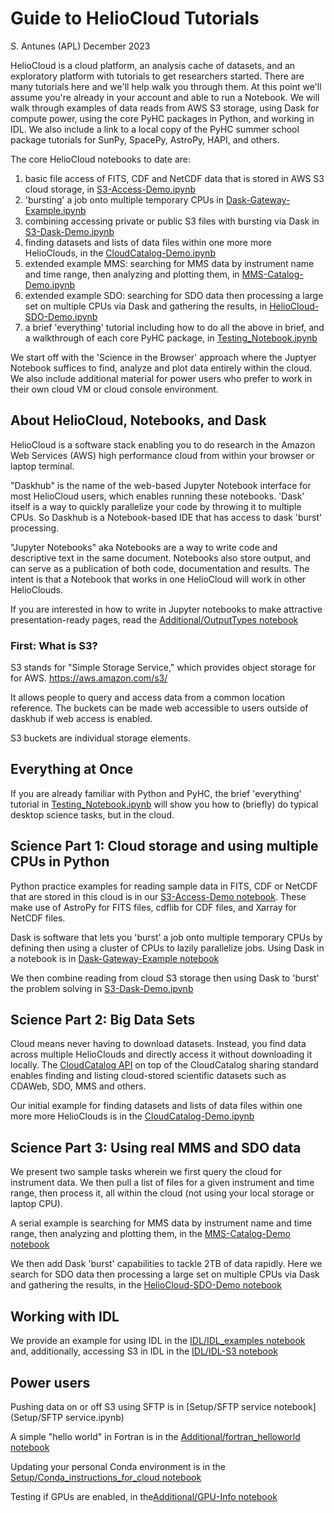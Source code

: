 # Guide to HelioCloud Tutorials
S. Antunes (APL)
December 2023

HelioCloud is a cloud platform, an analysis cache of datasets, and an exploratory platform with tutorials to get researchers started. There are many tutorials here and we'll help walk you through them. At this point we'll assume you're already in your account and able to run a Notebook.  We will walk through examples of data reads from AWS S3 storage, using Dask for compute power, using the core PyHC packages in Python, and working in IDL.  We also include a link to a local copy of the PyHC summer school package tutorials for SunPy, SpacePy, AstroPy, HAPI, and others.

The core HelioCloud notebooks to date are:
1) basic file access of FITS, CDF and NetCDF data that is stored in AWS S3 cloud storage, in [S3-Access-Demo.ipynb](S3-Access-Demo.ipynb)
2) 'bursting' a job onto multiple temporary CPUs in [Dask-Gateway-Example.ipynb](Dask-Gateway-Example.ipynb)
3) combining accessing private or public S3 files with bursting via Dask in [S3-Dask-Demo.ipynb](S3-Dask-Demo.ipynb)
4) finding datasets and lists of data files within one more more HelioClouds, in the [CloudCatalog-Demo.ipynb](CloudCatalog-Demo.ipynb)
5) extended example MMS: searching for MMS data by instrument name and time range, then analyzing and plotting them, in [MMS-Catalog-Demo.ipynb](MMS-Catalog-Demo.ipynb)
6) extended example SDO: searching for SDO data then processing a large set on multiple CPUs via Dask and gathering the results, in [HelioCloud-SDO-Demo.ipynb](HelioCloud-SDO-Demo.ipynb)
7) a brief 'everything' tutorial including how to do all the above in brief, and a walkthrough of each core PyHC package, in [Testing_Notebook.ipynb](Testing_Notebook.ipynb)

We start off with the 'Science in the Browser' approach where the Juptyer Notebook suffices to find, analyze and plot data entirely within the cloud.  We also include additional material for power users who prefer to work in their own cloud VM or cloud console environment.

## About HelioCloud, Notebooks, and Dask

HelioCloud is a software stack enabling you to do research in the Amazon Web Services (AWS) high performance cloud from within your browser or laptop terminal.

"Daskhub" is the name of the web-based Jupyter Notebook interface for most HelioCloud users, which enables running these notebooks.  'Dask' itself is a way to quickly parallelize your code by throwing it to multiple CPUs.  So Daskhub is a Notebook-based IDE that has access to dask 'burst' processing.

"Jupyter Notebooks" aka Notebooks are a way to write code and descriptive text in the same document.  Notebooks also store output, and can serve as a publication of both code, documentation and results.  The intent is that a Notebook that works in one HelioCloud will work in other HelioClouds.

If you are interested in how to write in Jupyter notebooks to make attractive presentation-ready pages, read the [Additional/OutputTypes notebook](Additional/OutputTypes.ipynb)


### First: What is S3?

S3 stands for "Simple Storage Service," which provides object storage for for AWS. https://aws.amazon.com/s3/

It allows people to query and access data from a common location reference. The buckets can be made web accessible to users outside of daskhub if web access is enabled.

S3 buckets are individual storage elements.

## Everything at Once

If you are already familiar with Python and PyHC, the  brief 'everything' tutorial in [Testing_Notebook.ipynb](Testing_Notebook.ipynb) will show you how to (briefly) do typical desktop science tasks, but in the cloud.

## Science Part 1: Cloud storage and using multiple CPUs in Python

Python practice examples for reading sample data in FITS, CDF or NetCDF that are stored in this cloud is in our [S3-Access-Demo notebook](S3-Access-Demo.ipynb). These make use of AstroPy for FITS files, cdflib for CDF files, and Xarray for NetCDF files.

Dask is software that lets you 'burst' a job onto multiple temporary CPUs by defining then using a cluster of CPUs to lazily parallelize jobs. Using Dask in a notebook is in [Dask-Gateway-Example notebook](Dask-Gateway-Example.ipynb)

We then combine reading from cloud S3 storage then using Dask to 'burst' the problem solving in [S3-Dask-Demo.ipynb](S3-Dask-Demo.ipynb)

## Science Part 2: Big Data Sets

Cloud means never having to download datasets. Instead, you find data across multiple HelioClouds and directly access it without downloading it locally.  The [CloudCatalog API](https://pypi.org/project/cloudcatalog/) on top of the CloudCatalog sharing standard enables finding and listing cloud-stored scientific datasets such as CDAWeb, SDO, MMS and others.

Our initial example for finding datasets and lists of data files within one more more HelioClouds is in the [CloudCatalog-Demo.ipynb](CloudCatalog-Demo.ipynb)

## Science Part 3: Using real MMS and SDO data

We present two sample tasks wherein we first query the cloud for instrument data. We then pull a list of files for a given instrument and time range, then process it, all within the cloud (not using your local storage or laptop CPU).

A serial example is searching for MMS data by instrument name and time range, then analyzing and plotting them, in the [MMS-Catalog-Demo notebook](MMS-Catalog-Demo.ipynb)

We then add Dask 'burst' capabilities to tackle 2TB of data rapidly.  Here we search for SDO data then processing a large set on multiple CPUs via Dask and gathering the results, in the [HelioCloud-SDO-Demo notebook](HelioCloud-SDO-Demo.ipynb)

## Working with IDL

We provide an example for using IDL in the [IDL/IDL_examples notebook](IDL/IDL_examples.ipynb) and, additionally, accessing S3 in IDL in the [IDL/IDL-S3 notebook](IDL/IDL-S3.ipynb)

## Power users

Pushing data on or off S3 using SFTP is in [Setup/SFTP service notebook](Setup/SFTP service.ipynb)

A simple "hello world" in Fortran is in the [Additional/fortran_helloworld notebook](Additional/fortran_helloworld.ipynb)

Updating your personal Conda environment is in the [Setup/Conda_instructions_for_cloud notebook](Setup/Conda_instructions_for_cloud.ipynb)

Testing if GPUs are enabled, in the[Additional/GPU-Info notebook](Additonal/GPU-Info.ipynb)
